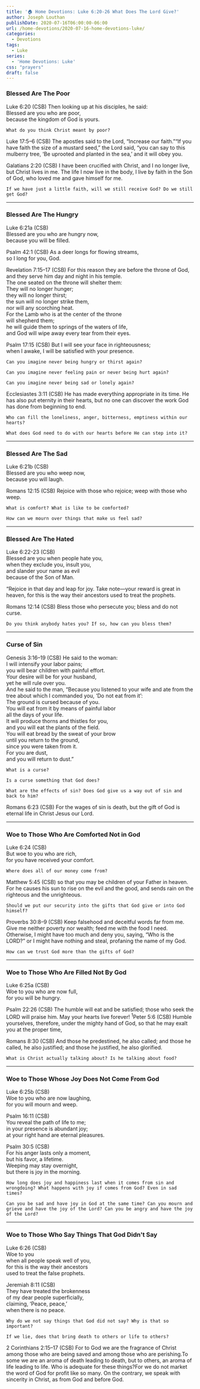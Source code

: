 ```yaml
---
title: '🏠 Home Devotions: Luke 6:20-26 What Does The Lord Give?'
author: Joseph Louthan
publishDate: 2020-07-16T06:00:00-06:00
url: /home-devotions/2020-07-16-home-devotions-luke/
categories:
  - Devotions
tags:
  - Luke
series:
  - 'Home Devotions: Luke'
css: "prayers"
draft: false
---
```


### Blessed Are The Poor

Luke 6:20 (CSB) Then looking up at his disciples, he said:  
Blessed are you who are poor,  
because the kingdom of God is yours.

```text
What do you think Christ meant by poor?
```

Luke 17:5–6 (CSB) The apostles said to the Lord, “Increase our faith.”“If you have faith the size of a mustard seed,” the Lord said, “you can say to this mulberry tree, ‘Be uprooted and planted in the sea,’ and it will obey you.

Galatians 2:20 (CSB) I have been crucified with Christ, and I no longer live, but Christ lives in me. The life I now live in the body, I live by faith in the Son of God, who loved me and gave himself for me.

```text
If we have just a little faith, will we still receive God? Do we still get God?
```

------

### Blessed Are The Hungry

Luke 6:21a (CSB)  
Blessed are you who are hungry now,  
because you will be filled.

Psalm 42:1 (CSB)
As a deer longs for flowing streams,  
so I long for you, God.

Revelation 7:15–17 (CSB)
For this reason they are before the throne of God,  
and they serve him day and night in his temple.  
The one seated on the throne will shelter them:  
They will no longer hunger;  
they will no longer thirst;  
the sun will no longer strike them,  
nor will any scorching heat.  
For the Lamb who is at the center of the throne  
will shepherd them;  
he will guide them to springs of the waters of life,  
and God will wipe away every tear from their eyes.  

Psalm 17:15 (CSB)
But I will see your face in righteousness;  
when I awake, I will be satisfied with your presence.

```text
Can you imagine never being hungry or thirst again?

Can you imagine never feeling pain or never being hurt again?

Can you imagine never being sad or lonely again?
```

Ecclesiastes 3:11 (CSB) He has made everything appropriate in its time. He has also put eternity in their hearts, but no one can discover the work God has done from beginning to end.

```text
Who can fill the loneliness, anger, bitterness, emptiness within our hearts?

What does God need to do with our hearts before He can step into it?
```

------

### Blessed Are The Sad

Luke 6:21b (CSB)  
Blessed are you who weep now,  
because you will laugh.

Romans 12:15 (CSB) Rejoice with those who rejoice; weep with those who weep.

```text
What is comfort? What is like to be comforted?

How can we mourn over things that make us feel sad?
```

------

### Blessed Are The Hated

Luke 6:22-23 (CSB)  
Blessed are you when people hate you,  
when they exclude you, insult you,  
and slander your name as evil  
because of the Son of Man.

“Rejoice in that day and leap for joy. Take note—your reward is great in heaven, for this is the way their ancestors used to treat the prophets.

Romans 12:14 (CSB) Bless those who persecute you; bless and do not curse.

```text
Do you think anybody hates you? If so, how can you bless them?
```

------

### Curse of Sin

Genesis 3:16–19 (CSB) He said to the woman:  
I will intensify your labor pains;  
you will bear children with painful effort.  
Your desire will be for your husband,  
yet he will rule over you.  
And he said to the man, “Because you listened to your wife and ate from the tree about which I commanded you, ‘Do not eat from it’:  
The ground is cursed because of you.  
You will eat from it by means of painful labor  
all the days of your life.  
It will produce thorns and thistles for you,  
and you will eat the plants of the field.  
You will eat bread by the sweat of your brow  
until you return to the ground,  
since you were taken from it.  
For you are dust,  
and you will return to dust.”

```text
What is a curse?

Is a curse something that God does?

What are the effects of sin? Does God give us a way out of sin and back to him?
```

Romans 6:23 (CSB) For the wages of sin is death, but the gift of God is eternal life in Christ Jesus our Lord.

------

### Woe to Those Who Are Comforted Not in God

 Luke 6:24 (CSB)  
But woe to you who are rich,  
 for you have received your comfort.

```text
Where does all of our money come from?
```

Matthew 5:45 (CSB) so that you may be children of your Father in heaven. For he causes his sun to rise on the evil and the good, and sends rain on the righteous and the unrighteous.

```text
Should we put our security into the gifts that God give or into God himself?
```

   Proverbs 30:8–9 (CSB)
   Keep falsehood and deceitful words far from me. 
   Give me neither poverty nor wealth; 
   feed me with the food I need. 
  Otherwise, I might have too much 
   and deny you, saying, “Who is the LORD?” 
   or I might have nothing and steal, 
   profaning the name of my God.

```text
How can we trust God more than the gifts of God?
```

------

### Woe to Those Who Are Filled Not By God

 Luke 6:25a (CSB)  
Woe to you who are now full,  
 for you will be hungry.

   Psalm 22:26 (CSB)
   The humble will eat and be satisfied; 
   those who seek the LORD will praise him. 
   May your hearts live forever!
<sup>
1</sup>Peter 5:6 (CSB) Humble yourselves, therefore, under the mighty hand of God, so that he may exalt you at the proper time,

Romans 8:30 (CSB) And those he predestined, he also called; and those he called, he also justified; and those he justified, he also glorified.

```text
What is Christ actually talking about? Is he talking about food?
```

------

### Woe to Those Whose Joy Does Not Come From God

Luke 6:25b (CSB)  
Woe to you who are now laughing,  
for you will mourn and weep.

Psalm 16:11 (CSB)  
You reveal the path of life to me;  
in your presence is abundant joy;  
at your right hand are eternal pleasures.

Psalm 30:5 (CSB)  
For his anger lasts only a moment,  
but his favor, a lifetime.  
Weeping may stay overnight,  
but there is joy in the morning.

```text
How long does joy and happiness last when it comes from sin and wrongdoing? What happens with joy if comes from God? Even in sad times?

Can you be sad and have joy in God at the same time? Can you mourn and grieve and have the joy of the Lord? Can you be angry and have the joy of the Lord?
```

------

### Woe to Those Who Say Things That God Didn't Say

Luke 6:26 (CSB)  
Woe to you  
when all people speak well of you,  
for this is the way their ancestors  
used to treat the false prophets.

Jeremiah 8:11 (CSB)  
They have treated the brokenness  
of my dear people superficially,  
claiming, ‘Peace, peace,’  
when there is no peace.

```text
Why do we not say things that God did not say? Why is that so important?

If we lie, does that bring death to others or life to others?
```

2 Corinthians 2:15–17 (CSB) For to God we are the fragrance of Christ among those who are being saved and among those who are perishing.To some we are an aroma of death leading to death, but to others, an aroma of life leading to life. Who is adequate for these things?For we do not market the word of God for profit like so many. On the contrary, we speak with sincerity in Christ, as from God and before God.

